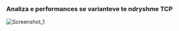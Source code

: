 ### Analiza e performances se varianteve te ndryshme TCP

![Screenshot_1](https://user-images.githubusercontent.com/80008808/156850036-e24d327a-0939-4876-ac04-7f9a1f3df03d.png)
